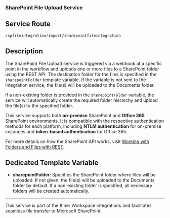 ### SharePoint File Upload Service

## Service Route
`/spfileintegration/import/sharepointfileintegration`

## Description
The SharePoint File Upload service is triggered via a webhook at a specific point in the workflow and uploads one or more files to a SharePoint folder using the REST API. The destination folder for the files is specified in the `sharepointFolder` template variable. If the variable is not sent to the integration service, the file(s) will be uploaded to the Documents folder.

If a non-existing folder is provided in the `sharepointFolder` variable, the service will automatically create the required folder hierarchy and upload the file(s) to the specified folder.

This service supports both **on-premise** SharePoint and **Office 365** SharePoint environments. It is compatible with the respective authentication methods for each platform, including **NTLM authentication** for on-premise instances and **token-based authentication** for Office 365.

For more details on how the SharePoint API works, visit [Working with Folders and Files with REST](https://learn.microsoft.com/en-us/sharepoint/dev/sp-add-ins/working-with-folders-and-files-with-rest).

## Dedicated Template Variable

- **sharepointFolder**: Specifies the SharePoint folder where files will be uploaded. If not given, the file(s) will be uploaded to the Documents folder by default. If a non-existing folder is specified, all necessary folders will be created automatically.

---

This service is part of the Itiner Workspace integrations and facilitates seamless file transfer to Microsoft SharePoint.
